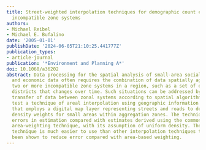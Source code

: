 ```yaml
---
title: Street-weighted interpolation techniques for demographic count estimation in
  incompatible zone systems
authors:
- Michael Reibel
- Michael E. Bufalino
date: '2005-01-01'
publishDate: '2024-06-05T21:10:25.441777Z'
publication_types:
- article-journal
publication: '*Environment and Planning A*'
doi: 10.1068/a36202
abstract: Data processing for the spatial analysis of small-area social, demographic,
  and economic data often requires the combination of data spatially aggregated to
  two or more incompatible zone systems in a region, such as a set of enumeration
  districts that changes over time. Such situations can be addressed by areal interpolation-the
  transfer of data between zonal systems according to spatial algorithms. The authors
  test a technique of areal interpolation using geographic information systems (GIS)
  that employs a digital map layer representing streets and roads to derive varying
  density weights for small areas within aggregation zones. The technique reduces
  errors in estimation compared with estimates derived using the commonly applied
  area-weighting technique, with its assumption of uniform density. The street-weighting
  technique is much easier to use than other interpolation techniques that have also
  been shown to reduce error compared with area-based weighting.
---
```

